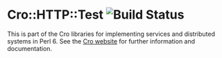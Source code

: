 # Cro::HTTP::Test ![Build Status](https://github.com/croservices/cro-http-test/actions/workflows/ci.yml/badge.svg)

This is part of the Cro libraries for implementing services and distributed
systems in Perl 6. See the [Cro website](http://cro.services/) for further
information and documentation.
